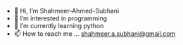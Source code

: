 - 👋 Hi, I’m Shahmeer-Ahmed-Subhani
- 👀 I’m interested in programming
- 🌱 I’m currently learning python
- 📫 How to reach me ... shahmeer.a.subhani@gmail.com

<!---
Shahmeer-Ahmed-Subhani/Shahmeer-Ahmed-Subhani is a ✨ special ✨ repository because its `README.md` (this file) appears on your GitHub profile.
You can click the Preview link to take a look at your changes.
--->
